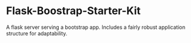 # Flask-Boostrap-Starter-Kit
A flask server serving a bootstrap app. Includes a fairly robust application structure for adaptability.
